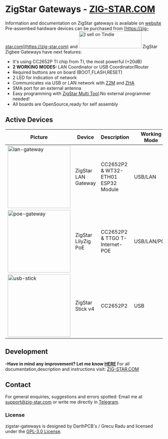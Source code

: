 # ZigStar Gateways -  [ZIG-STAR.COM](https://zig-star.com)
Information and documentation on ZigStar gateways is available on [website](zig-star.com) 
Pre-assembed hardware devices can be purchased from [https://zig-star.com](https://zig-star.com) and
<a href="https://www.tindie.com/stores/zigstar/?ref=offsite_badges&utm_source=sellers_mercenaruss&utm_medium=badges&utm_campaign=badge_small"><img src="https://d2ss6ovg47m0r5.cloudfront.net/badges/tindie-smalls.png" alt="I sell on Tindie" width="200" height="55"></a>
ZigStar Zigbee Gateways have next features:
-   It's using CC2652P TI chip from TI, the most powerful (+20dB)
-   **2 WORKING MODES:** LAN Coordinator or USB Coordinator/Router
-   Required buttons are on board (BOOT,FLASH,RESET)
-   2 LED for indication of network
-   Communicates via USB or LAN network with  [Z2M](https://www.zigbee2mqtt.io/)  and  [ZHA](https://www.home-assistant.io/integrations/zha/)
-   SMA port for an external antenna
-   Easy programming with  [ZigStar Multi Tool](https://zig-star.com/radio-docs/zigstar-multi-tool/#zigstar-multi-tool).No external programmer needed!
- All boards are OpenSource,ready for self assembly

## Active Devices
| Picture                                                                                                                                              	| Device              	| Description                        	| Working Mode 	|
|------------------------------------------------------------------------------------------------------------------------------------------------------	|---------------------	|------------------------------------	|--------------	|
| <img src=" https://community-assets.home-assistant.io/original/3X/3/a/3ab437daac64d8deae80f2be16e9c2052c23a0b6.png" alt="lan-gateway" width="200"/>  	| ZigStar LAN Gateway 	| CC2652P2 & WT32-ETH01 ESP32 Module 	| USB/LAN      	|
| <img src="https://community-assets.home-assistant.io/original/4X/b/0/c/b0c2125b108cb665414bcb774b29c121dab30a70.png" alt="poe-gateway" width="200"/> 	| ZigStar LilyZig PoE 	| CC2652P2 & TTGO T-Internet-POE     	| USB/LAN/POE  	|
| <img src="https://community-assets.home-assistant.io/original/3X/a/0/a0a9472919b0d0fc6983f2c0da78a20ae86f112a.png" alt="usb-stick" width="200"/>     	| ZigStar Stick v4    	| CC2652P2                           	| USB          	|
## Development

<b> -Have in mind any improvement? Let me know [HERE](https://zig-star.com/about/#contact) </b>
For all documentation,description and instructions visit: [ZIG-STAR.COM](https://zig-star.com)

## Contact

For general enquiries, suggestions and errors spotted: 
Email me at support@zig-star.com or write me directly in [Telegram](https://t.me/mercenaruss).

### License
zigstar-gateways is designed by DarthPCB's / Grecu Radu and licensed under the [GPL-3.0 License](https://opensource.org/licenses/GPL-3.0).